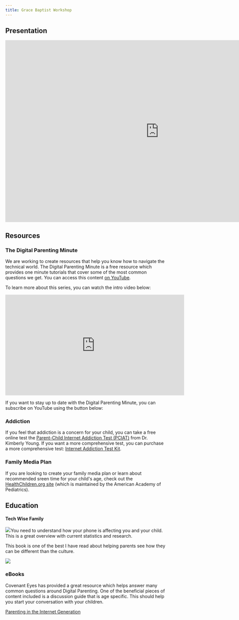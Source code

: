 ```yaml
---
title: Grace Baptist Workshop
---
```


## Presentation

<iframe src="https://docs.google.com/presentation/d/e/2PACX-1vSUjQ1DACNhBb5_5TpJdKFJDWw3Ff0NBhTaf-08PukHYRw9HIHJbhie06UgWGEJiaIeohpnDbbg4hL-/embed?start=false&loop=false&delayms=60000" frameborder="0" width="960" height="569" allowfullscreen="true" mozallowfullscreen="true" webkitallowfullscreen="true"></iframe>

## Resources

### The Digital Parenting Minute

We are working to create resources that help you know how to navigate the technical world. The Digital Parenting Minute is a free resource which provides one minute tutorials that cover some of the most common questions we get.  You can access this content [on YouTube](https://www.youtube.com/channel/UCfmmoGMvgbkuUOFpBTuPvUw).

To learn more about this series, you can watch the intro video below:

<iframe width="560" height="315" src="https://www.youtube.com/embed/nCXi5K-gNpk" frameborder="0" allow="autoplay; encrypted-media" allowfullscreen></iframe>

If you want to stay up to date with the Digital Parenting Minute, you can subscribe on YouTube using the button below:

<script src="https://apis.google.com/js/platform.js"></script>

<div class="g-ytsubscribe" data-channelid="UCfmmoGMvgbkuUOFpBTuPvUw" data-layout="full" data-count="hidden"></div>

### Addiction

If you feel that addiction is a concern for your child, you can take a free online test the [Parent-Child Internet Addiction Test (PCIAT)](http://netaddiction.com/parent-child-internet-addiction-test/) from Dr. Kimberly Young. If you want a more comprehensive test, you can purchase a more comprehensive test: [Internet Addiction Test Kit](https://www.stoeltingco.com/internet-addiction-test-kit-iat-kit.html).

### Family Media Plan

If you are looking to create your family media plan or learn about recommended sreen time for your child's age, check out the [HealthChildren.org site](https://www.healthychildren.org/English/media/Pages/default.aspx) (which is maintained by the American Academy of Pediatrics).

## Education

#### Tech Wise Family

<p><a href="https://www.amazon.com/Ways-Your-Phone-Changing-You/dp/1433552434/ref=as_li_ss_il?ie=UTF8&qid=1518181789&sr=8-1&keywords=12+ways+your+phone+is+changing+you&linkCode=li2&tag=digitalpare09-20&linkId=419b48f22ddc295ad1c7ad266d2b1dcd" target="_blank"><img border="0" src="//ws-na.amazon-adsystem.com/widgets/q?_encoding=UTF8&ASIN=1433552434&Format=_SL160_&ID=AsinImage&MarketPlace=US&ServiceVersion=20070822&WS=1&tag=digitalpare09-20" ></a><img src="https://ir-na.amazon-adsystem.com/e/ir?t=digitalpare09-20&l=li2&o=1&a=1433552434" width="1" height="1" border="0" alt="" style="border:none !important; margin:0px !important;" />You need to understand how your phone is affecting you and your child. This is a great overview with current statistics and research.</p>

This book is one of the best I have read about helping parents see how they can be different than the culture.

<a href="https://www.amazon.com/Tech-Wise-Family-Everyday-Putting-Technology/dp/0801018668/ref=as_li_ss_il?ie=UTF8&qid=1518116422&sr=8-1&keywords=techwise+family&linkCode=li2&tag=digitalpare09-20&linkId=f40ad0d5f1124c3c5d0c5819ccbd10aa" target="_blank"><img border="0" src="//ws-na.amazon-adsystem.com/widgets/q?_encoding=UTF8&ASIN=0801018668&Format=_SL160_&ID=AsinImage&MarketPlace=US&ServiceVersion=20070822&WS=1&tag=digitalpare09-20" ></a><img src="https://ir-na.amazon-adsystem.com/e/ir?t=digitalpare09-20&l=li2&o=1&a=0801018668" width="1" height="1" border="0" alt="" style="border:none !important; margin:0px !important;" />

### eBooks

Covenant Eyes has provided a great resource which helps answer many common questions around Digital Parenting.  One of the beneficial pieces of content included is a discussion guide that is age specific.  This should help you start your conversation with your children.

[Parenting in the Internet Generation](http://www.covenanteyes.com/parenting-the-internet-generation/)

